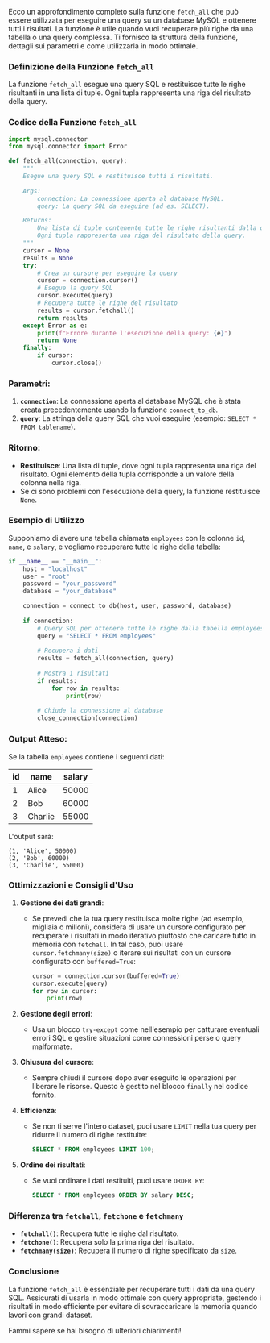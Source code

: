 Ecco un approfondimento completo sulla funzione `fetch_all` che può essere utilizzata per eseguire una query su un database MySQL e ottenere tutti i risultati. La funzione è utile quando vuoi recuperare più righe da una tabella o una query complessa. Ti fornisco la struttura della funzione, dettagli sui parametri e come utilizzarla in modo ottimale.

### Definizione della Funzione `fetch_all`

La funzione `fetch_all` esegue una query SQL e restituisce tutte le righe risultanti in una lista di tuple. Ogni tupla rappresenta una riga del risultato della query.

### Codice della Funzione `fetch_all`

```python
import mysql.connector
from mysql.connector import Error

def fetch_all(connection, query):
    """
    Esegue una query SQL e restituisce tutti i risultati.
    
    Args:
        connection: La connessione aperta al database MySQL.
        query: La query SQL da eseguire (ad es. SELECT).

    Returns:
        Una lista di tuple contenente tutte le righe risultanti dalla query.
        Ogni tupla rappresenta una riga del risultato della query.
    """
    cursor = None
    results = None
    try:
        # Crea un cursore per eseguire la query
        cursor = connection.cursor()
        # Esegue la query SQL
        cursor.execute(query)
        # Recupera tutte le righe del risultato
        results = cursor.fetchall()
        return results
    except Error as e:
        print(f"Errore durante l'esecuzione della query: {e}")
        return None
    finally:
        if cursor:
            cursor.close()
```

### Parametri:
1. **`connection`**: La connessione aperta al database MySQL che è stata creata precedentemente usando la funzione `connect_to_db`.
2. **`query`**: La stringa della query SQL che vuoi eseguire (esempio: `SELECT * FROM tablename`).

### Ritorno:
- **Restituisce**: Una lista di tuple, dove ogni tupla rappresenta una riga del risultato. Ogni elemento della tupla corrisponde a un valore della colonna nella riga.
- Se ci sono problemi con l'esecuzione della query, la funzione restituisce `None`.

### Esempio di Utilizzo

Supponiamo di avere una tabella chiamata `employees` con le colonne `id`, `name`, e `salary`, e vogliamo recuperare tutte le righe della tabella:

```python
if __name__ == "__main__":
    host = "localhost"
    user = "root"
    password = "your_password"
    database = "your_database"

    connection = connect_to_db(host, user, password, database)
    
    if connection:
        # Query SQL per ottenere tutte le righe dalla tabella employees
        query = "SELECT * FROM employees"
        
        # Recupera i dati
        results = fetch_all(connection, query)
        
        # Mostra i risultati
        if results:
            for row in results:
                print(row)
        
        # Chiude la connessione al database
        close_connection(connection)
```

### Output Atteso:

Se la tabella `employees` contiene i seguenti dati:

| id | name      | salary |
|----|-----------|--------|
| 1  | Alice     | 50000  |
| 2  | Bob       | 60000  |
| 3  | Charlie   | 55000  |

L'output sarà:

```
(1, 'Alice', 50000)
(2, 'Bob', 60000)
(3, 'Charlie', 55000)
```

### Ottimizzazioni e Consigli d'Uso

1. **Gestione dei dati grandi**:
   - Se prevedi che la tua query restituisca molte righe (ad esempio, migliaia o milioni), considera di usare un cursore configurato per recuperare i risultati in modo iterativo piuttosto che caricare tutto in memoria con `fetchall`. In tal caso, puoi usare `cursor.fetchmany(size)` o iterare sui risultati con un cursore configurato con `buffered=True`:
   
     ```python
     cursor = connection.cursor(buffered=True)
     cursor.execute(query)
     for row in cursor:
         print(row)
     ```

2. **Gestione degli errori**:
   - Usa un blocco `try-except` come nell'esempio per catturare eventuali errori SQL e gestire situazioni come connessioni perse o query malformate.
   
3. **Chiusura del cursore**:
   - Sempre chiudi il cursore dopo aver eseguito le operazioni per liberare le risorse. Questo è gestito nel blocco `finally` nel codice fornito.

4. **Efficienza**:
   - Se non ti serve l'intero dataset, puoi usare `LIMIT` nella tua query per ridurre il numero di righe restituite:
   
     ```sql
     SELECT * FROM employees LIMIT 100;
     ```

5. **Ordine dei risultati**:
   - Se vuoi ordinare i dati restituiti, puoi usare `ORDER BY`:
   
     ```sql
     SELECT * FROM employees ORDER BY salary DESC;
     ```

### Differenza tra `fetchall`, `fetchone` e `fetchmany`
- **`fetchall()`**: Recupera tutte le righe dal risultato.
- **`fetchone()`**: Recupera solo la prima riga del risultato.
- **`fetchmany(size)`**: Recupera il numero di righe specificato da `size`.

### Conclusione
La funzione `fetch_all` è essenziale per recuperare tutti i dati da una query SQL. Assicurati di usarla in modo ottimale con query appropriate, gestendo i risultati in modo efficiente per evitare di sovraccaricare la memoria quando lavori con grandi dataset.

Fammi sapere se hai bisogno di ulteriori chiarimenti!